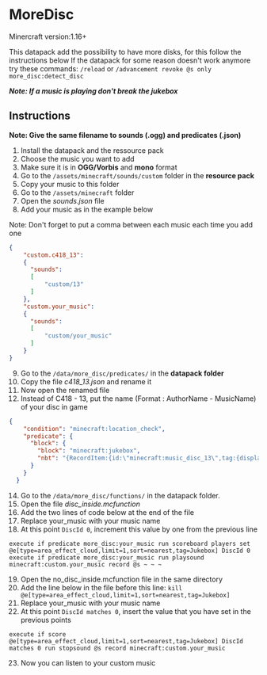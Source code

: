 # MoreDisc

Minercraft version:1.16+

This datapack add the possibility to have more disks, for this follow the instructions below
If the datapack for some reason doesn't work anymore try these commands:
`/reload` or
`/advancement revoke @s only more_disc:detect_disc`

***Note: If a music is playing don't break the jukebox***
## Instructions

**Note: Give the same filename to sounds (.ogg) and predicates (.json)**

1. Install the datapack and the ressource pack
2. Choose the music you want to add
3. Make sure it is in **OGG/Vorbis** and **mono** format
4. Go to the `/assets/minecraft/sounds/custom` folder in the **resource pack**
5. Copy your music to this folder
6. Go to the `/assets/minecraft` folder
7. Open the *sounds.json* file
8. Add your music as in the example below

Note: Don't forget to put a comma between each music each time you add one
```json
{
    "custom.c418_13": 
	{
	  "sounds": 
	  [
		  "custom/13"
	  ]
	},
	"custom.your_music": 
	{
	  "sounds": 
	  [
		  "custom/your_music"
	  ]
	}
}
```
9. Go to the `/data/more_disc/predicates/` in the **datapack folder**
10. Copy the file *c418_13.json* and rename it
11. Now open the renamed file
12. Instead of C418 - 13, put the name (Format : AuthorName - MusicName) of your disc in game
```json
{
    "condition": "minecraft:location_check",
    "predicate": {
      "block": {
        "block": "minecraft:jukebox",
        "nbt": "{RecordItem:{id:\"minecraft:music_disc_13\",tag:{display:{Name:'{\"text\":\"AuthorName - MusicName\"}'}}}}"
      }
    }
  }
```
14. Go to the `/data/more_disc/functions/` in the datapack folder.
15. Open the file *disc_inside.mcfunction*
16. Add the two lines of code below at the end of the file
17. Replace your_music with your music name
18. At this point `DiscId 0`, increment this value by one from the previous line
```
execute if predicate more_disc:your_music run scoreboard players set @e[type=area_effect_cloud,limit=1,sort=nearest,tag=Jukebox] DiscId 0
execute if predicate more_disc:your_music run playsound minecraft:custom.your_music record @s ~ ~ ~
```
19. Open the no_disc_inside.mcfunction file in the same directory
20. Add the line below in the file before this line: `kill @e[type=area_effect_cloud,limit=1,sort=nearest,tag=Jukebox]`
21. Replace your_music with your music name
22. At this point `DiscId matches 0`, insert the value that you have set in the previous points
```
execute if score @e[type=area_effect_cloud,limit=1,sort=nearest,tag=Jukebox] DiscId matches 0 run stopsound @s record minecraft:custom.your_music
```
23. Now you can listen to your custom music




